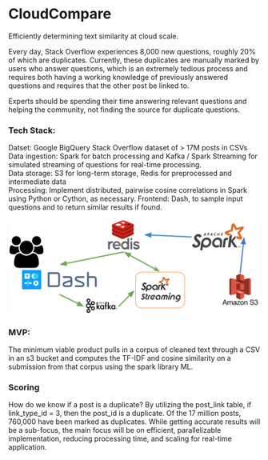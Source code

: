 # CloudCompare

Efficiently determining text similarity at cloud scale.

Every day, Stack Overflow experiences 8,000 new questions, roughly 20% of which are duplicates.  Currently, these duplicates are manually marked by users who answer questions, which is an extremely tedious process and requires both having a working knowledge of previously answered questions and requires that the other post be linked to.

Experts should be spending their time answering relevant questions and helping the community, not finding the source for duplicate questions.


### Tech Stack:

Datset: Google BigQuery Stack Overflow dataset of > 17M posts in CSVs
Data ingestion: Spark for batch processing and Kafka / Spark Streaming for simulated streaming of questions for real-time processing.    
Data storage: S3 for long-term storage, Redis for preprocessed and intermediate data   
Processing: Implement distributed, pairwise cosine correlations in Spark using Python or Cython, as necessary.
Frontend: Dash, to sample input questions and to return similar results if found.  

![tech_stack](/img/techStack.png)

### MVP:

The minimum viable product pulls in a corpus of cleaned text through a CSV in an s3 bucket and computes the TF-IDF and cosine similarity on a submission from that corpus using the spark library ML.

### Scoring

How do we know if a post is a duplicate? By utilizing the post_link table, if link_type_id = 3, then the post_id is a duplicate.  Of the 17 million posts, 760,000 have been marked as duplicates.  While getting accurate results will be a sub-focus, the main focus will be on efficient, parallelizable implementation, reducing processing time, and scaling for real-time application.
